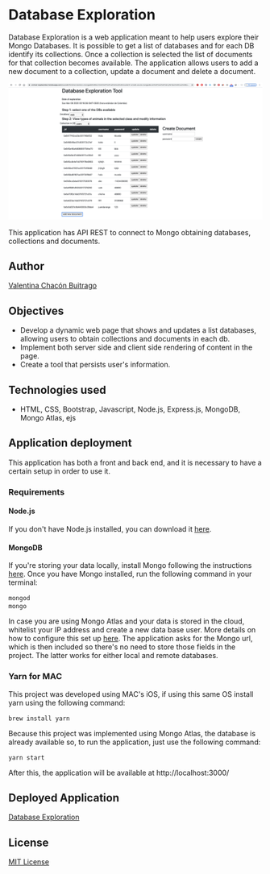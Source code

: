 # Database Exploration
Database Exploration is a web application meant to help users explore their Mongo Databases. It is possible to get a list of databases and for each DB identify its collections. Once a collection is selected the list of documents for that collection becomes available. The application allows users to add a new document to a collection, update a document and delete a document. 

![](files/mainPage.png)

This application has API REST to connect to  Mongo obtaining databases, collections and documents. 
## Author
[Valentina Chacón Buitrago](https://github.com/ValentinaChaconBuitrago)

## Objectives
* Develop a dynamic web page that shows and updates a list databases, allowing users to obtain collections and documents in each db. 
* Implement both server side and client side rendering of content in the page.
* Create a tool that persists user's information.

## Technologies used
* HTML, CSS, Bootstrap, Javascript, Node.js, Express.js, MongoDB, Mongo Atlas, ejs

## Application deployment
This application has both a front and back end, and it is necessary to have a certain setup in order to use it. 
### Requirements
#### Node.js
If you don't have Node.js installed, you can download it [here](https://nodejs.org/en/).
#### MongoDB 
If you're storing your data locally, install Mongo following the instructions [here](https://www.mongodb.com/en).
Once you have Mongo installed, run the following command in your terminal:
```
mongod
mongo
```
In case you are using Mongo Atlas and your data is stored in the cloud, whitelist your IP address and create a new data base user. More details on how to configure this set up [here](https://docs.atlas.mongodb.com/driver-connection/).
The application asks for the Mongo url, which is then included so there's no need to store those fields in the project. The latter works for either local and remote databases. 

### Yarn for MAC
This project was developed using MAC's iOS, if using this same OS install yarn using the following command:
```
brew install yarn
```

Because this project was implemented using Mongo Atlas, the database is already available so, to run the application, just use the following command:
```
yarn start
```
After this, the application will be available at http://localhost:3000/

## Deployed Application
[Database Exploration](https://animal-exploration.herokuapp.com/)

## License
[MIT License](https://github.com/ValentinaChaconBuitrago/Search_Restaurants/blob/master/LICENSE)
